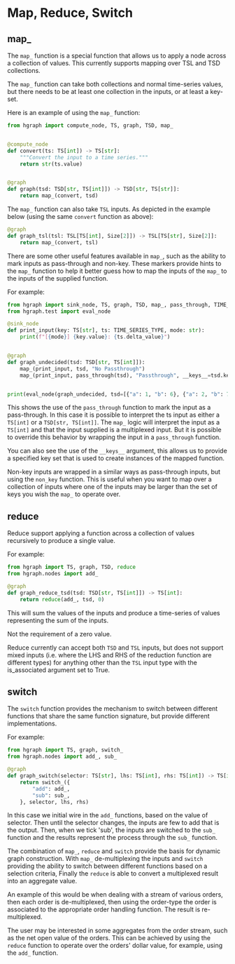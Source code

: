 Map, Reduce, Switch
===================

map_
----

The ``map_`` function is a special function that allows us to apply a node across a collection
of values. This currently supports mapping over TSL and TSD collections.

The ``map_`` function can take both collections and normal time-series values, but
there needs to be at least one collection in the inputs, or at least a key-set.

Here is an example of using the ``map_`` function:

```python
from hgraph import compute_node, TS, graph, TSD, map_


@compute_node
def convert(ts: TS[int]) -> TS[str]:
    """Convert the input to a time series."""
    return str(ts.value)


@graph
def graph(tsd: TSD[str, TS[int]]) -> TSD[str, TS[str]]:
    return map_(convert, tsd)
```

The ``map_`` function can also take ``TSL`` inputs. As depicted in the example below
(using the same ``convert`` function as above):

```python
@graph
def graph_tsl(tsl: TSL[TS[int], Size[2]]) -> TSL[TS[str], Size[2]]:
    return map_(convert, tsl)
```

There are some other useful features available in ``map_``, such as the ability to
mark inputs as pass-through and non-key. These markers provide hints to the 
``map_`` function to help it better guess how to map the inputs of the ``map_`` to 
the inputs of the supplied function.

For example:

```python
from hgraph import sink_node, TS, graph, TSD, map_, pass_through, TIME_SERIES_TYPE
from hgraph.test import eval_node

@sink_node
def print_input(key: TS[str], ts: TIME_SERIES_TYPE, mode: str):
    print(f"[{mode}] {key.value}: {ts.delta_value}")


@graph
def graph_undecided(tsd: TSD[str, TS[int]]):
    map_(print_input, tsd, "No Passthrough")
    map_(print_input, pass_through(tsd), "Passthrough", __keys__=tsd.key_set)


print(eval_node(graph_undecided, tsd=[{"a": 1, "b": 6}, {"a": 2, "b": 7}]))
```

This shows the use of the ``pass_through`` function to mark the input as a pass-through.
In this case it is possible to interpret the ts input as either a ``TS[int]`` or a ``TSD[str, TS[int]]``.
The ``map_`` logic will interpret the input as a ``TS[int]`` and that the input supplied is a multiplexed
input. But it is possible to override this behavior by wrapping the input in a ``pass_through`` function.

You can also see the use of the ``__keys__`` argument, this allows us to provide a 
specified key set that is used to create instances of the mapped function.

Non-key inputs are wrapped in a similar ways as pass-through inputs, but using the
``non_key`` function. This is useful when you want to map over a collection of
inputs where one of the inputs may be larger than the set of keys you wish the 
``map_`` to operate over.

reduce
------

Reduce support applying a function across a collection of values recursively to produce
a single value.

For example:

```python
from hgraph import TS, graph, TSD, reduce
from hgraph.nodes import add_

@graph
def graph_reduce_tsd(tsd: TSD[str, TS[int]]) -> TS[int]:
    return reduce(add_, tsd, 0)

```
This will sum the values of the inputs and produce a time-series of values
representing the sum of the inputs.

Not the requirement of a zero value.

Reduce currently can accept both ``TSD`` and ``TSL`` inputs, but does not support
mixed inputs (i.e. where the LHS and RHS of the reduction function are different types)
for anything other than the ``TSL`` input type with the is_associated argument set to True.


switch
------

The ``switch`` function provides the mechanism to switch between different functions
that share the same function signature, but provide different implementations.

For example:

```python
from hgraph import TS, graph, switch_
from hgraph.nodes import add_, sub_

@graph
def graph_switch(selector: TS[str], lhs: TS[int], rhs: TS[int]) -> TS[int]:
    return switch_({
        "add": add_,
        "sub": sub_,
    }, selector, lhs, rhs)
```

In this case we initial wire in the ``add_`` functions, based on the value of selector.
Then until the selector changes, the inputs are few to add that is the output.
Then, when we tick 'sub', the inputs are switched to the ``sub_`` function and the results
represent the process through the ``sub_`` function.

The combination of ``map_``, ``reduce`` and ``switch`` provide the basis for dynamic
graph construction. With ``map_`` de-multiplexing the inputs and ``switch`` providing
the ability to switch between different functions based on a selection criteria, 
Finally the ``reduce`` is able to convert a multiplexed result into an aggregate value.

An example of this would be when dealing with a stream of various orders, then each
order is de-multiplexed, then using the order-type the order is associated to 
the appropriate order handling function. The result is re-multiplexed.

The user may be interested in some aggregates from the order stream, such as the
net open value of the orders. This can be achieved by using the ``reduce`` function
to operate over the orders' dollar value, for example, using the ``add_`` function.
